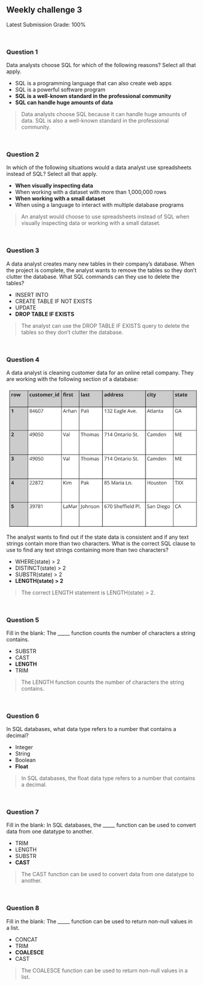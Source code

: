 ## Weekly challenge 3

Latest Submission Grade: 100%

&nbsp;

### Question 1

Data analysts choose SQL for which of the following reasons? Select all that apply. 

* SQL is a programming language that can also create web apps 
* SQL is a powerful software program
* **SQL is a well-known standard in the professional community**
* **SQL can handle huge amounts of data**

> Data analysts choose SQL because it can handle huge amounts of data. SQL is also a well-known standard in the professional community. 

&nbsp;

### Question 2

In which of the following situations would a data analyst use spreadsheets instead of SQL? Select all that apply. 

* **When visually inspecting data**
* When working with a dataset with more than 1,000,000 rows
* **When working with a small dataset**
* When using a language to interact with multiple database programs

> An analyst would choose to use spreadsheets instead of SQL when visually inspecting data or working with a small dataset. 

&nbsp;

### Question 3

A data analyst creates many new tables in their company’s database. When the project is complete, the analyst wants to remove the tables so they don’t clutter the database. What SQL commands can they use to delete the tables? 

* INSERT INTO 
* CREATE TABLE IF NOT EXISTS 
* UPDATE 
* **DROP TABLE IF EXISTS**

> The analyst can use the DROP TABLE IF EXISTS query to delete the tables so they don’t clutter the database. 

&nbsp;

### Question 4

A data analyst is cleaning customer data for an online retail company. They are working with the following section of a database:

![table](table.jpg)

The analyst wants to find out if the state data is consistent and if any text strings contain more than two characters. What is the correct SQL clause to use to find any text strings containing more than two characters?

* WHERE(state) > 2
* DISTINCT(state) > 2
* SUBSTR(state) > 2
* **LENGTH(state) > 2**

> The correct LENGTH statement is LENGTH(state) > 2. 

&nbsp;

### Question 5

Fill in the blank: The _____ function counts the number of characters a string contains.

* SUBSTR
* CAST
* **LENGTH**
* TRIM

> The LENGTH function counts the number of characters the string contains.

&nbsp;

### Question 6

In SQL databases, what data type refers to a number that contains a decimal? 

* Integer 
* String 
* Boolean
* **Float**

> In SQL databases, the float data type refers to a number that contains a decimal. 

&nbsp;

### Question 7

Fill in the blank: In SQL databases, the _____ function can be used to convert data from one datatype to another. 

* TRIM
* LENGTH
* SUBSTR
* **CAST**

> The CAST function can be used to convert data from one datatype to another. 

&nbsp;

### Question 8

Fill in the blank: The _____ function can be used to return non-null values in a list.

* CONCAT
* TRIM 
* **COALESCE**
* CAST

> The COALESCE function can be used to return non-null values in a list.
